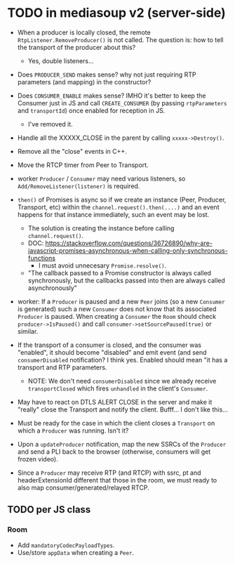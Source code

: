 # TODO in mediasoup v2 (server-side)

* When a producer is locally closed, the remote `RtpListener.RemoveProducer()` is not called. The question is: how to tell the transport of the producer about this?
  - Yes, double listeners...

* Does `PRODUCER_SEND` makes sense? why not just requiring RTP parameters (and mapping) in the constructor?

* Does `CONSUMER_ENABLE` makes sense? IMHO it's better to keep the Consumer just in JS and call `CREATE_CONSUMER` (by passing `rtpParameters` and `transportId`) once enabled for reception in JS.
  - I've removed it.

* Handle all the XXXXX_CLOSE in the parent by calling `xxxxx->Destroy()`.

* Remove all the "close" events in C++.

* Move the RTCP timer from Peer to Transport.

* worker `Producer` / `Consumer` may need various listeners, so `Add/RemoveListener(listener)` is required.

* `then()` of Promises is async so if we create an instance (Peer, Producer, Transport, etc) within the `channel.request().then(....)` and an event happens for that instance immediately, such an event may be lost.
  - The solution is creating the instance before calling `channel.request()`.
  - DOC: https://stackoverflow.com/questions/36726890/why-are-javascript-promises-asynchronous-when-calling-only-synchronous-functions
    + I must avoid unnecesary `Promise.resolve()`.
  - "The callback passed to a Promise constructor is always called synchronously, but the callbacks passed into then are always called asynchronously"

* worker: If a `Producer` is paused and a new `Peer` joins (so a new `Consumer` is generated) such a new `Consumer` does not know that its associated `Producer` is paused. When creating a `Consumer` the `Room` should check `producer->IsPaused()` and call `consumer->setSourcePaused(true)` or similar.

* If the transport of a consumer is closed, and the consumer was "enabled", it should become "disabled" and emit event (and send `consumerDisabled` notification? I think yes. Enabled should mean "it has a transport and RTP parameters.
  - NOTE: We don't need `consumerDisabled` since we already receive `transportClosed` which fires `unhandled` in the client's `Consumer`.

* May have to react on DTLS ALERT CLOSE in the server and make it "really" close the Transport and notify the client. Bufff... I don't like this...

* Must be ready for the case in which the client closes a `Transport` on which a `Producer` was running. Isn't it?

* Upon a `updateProducer` notification, map the new SSRCs of the `Producer` and send a PLI back to the browser (otherwise, consumers will get frozen video).

* Since a `Producer` may receive RTP (and RTCP) with ssrc, pt and headerExtensionId different that those in the room, we must ready to also map consumer/generated/relayed RTCP.



## TODO per JS class

### Room

* Add `mandatoryCodecPayloadTypes`.
* Use/store `appData` when creating a `Peer`.
